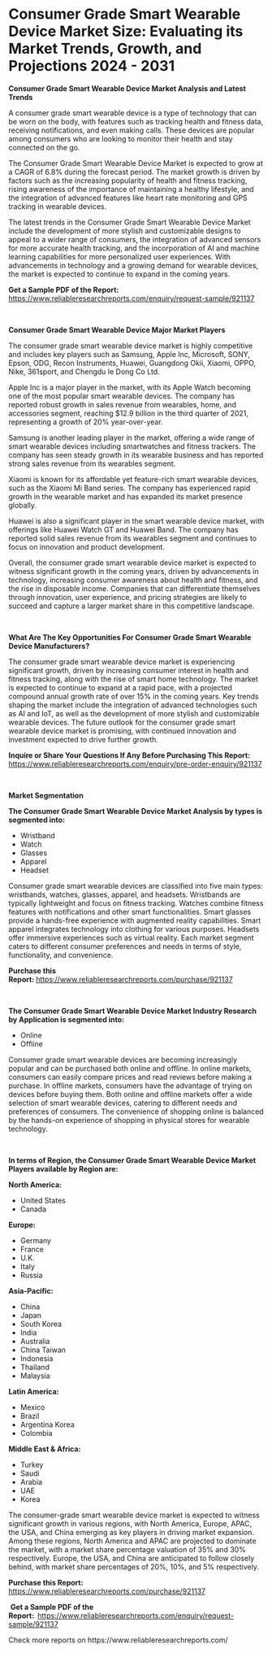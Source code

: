 <p><h1>Consumer Grade Smart Wearable Device Market Size: Evaluating its Market Trends, Growth, and Projections 2024 - 2031</h1></p><p><strong>Consumer Grade Smart Wearable Device Market Analysis and Latest Trends</strong></p>
<p><p>A consumer grade smart wearable device is a type of technology that can be worn on the body, with features such as tracking health and fitness data, receiving notifications, and even making calls. These devices are popular among consumers who are looking to monitor their health and stay connected on the go.</p><p>The Consumer Grade Smart Wearable Device Market is expected to grow at a CAGR of 6.8% during the forecast period. The market growth is driven by factors such as the increasing popularity of health and fitness tracking, rising awareness of the importance of maintaining a healthy lifestyle, and the integration of advanced features like heart rate monitoring and GPS tracking in wearable devices.</p><p>The latest trends in the Consumer Grade Smart Wearable Device Market include the development of more stylish and customizable designs to appeal to a wider range of consumers, the integration of advanced sensors for more accurate health tracking, and the incorporation of AI and machine learning capabilities for more personalized user experiences. With advancements in technology and a growing demand for wearable devices, the market is expected to continue to expand in the coming years.</p></p>
<p><strong>Get a Sample PDF of the Report:&nbsp;</strong> <a href="https://www.reliableresearchreports.com/enquiry/request-sample/921137">https://www.reliableresearchreports.com/enquiry/request-sample/921137</a></p>
<p>&nbsp;</p>
<p><strong>Consumer Grade Smart Wearable Device Major Market Players</strong></p>
<p><p>The consumer grade smart wearable device market is highly competitive and includes key players such as Samsung, Apple Inc, Microsoft, SONY, Epson, ODG, Recon Instruments, Huawei, Guangdong Okii, Xiaomi, OPPO, Nike, 361sport, and Chengdu le Dong Co Ltd. </p><p>Apple Inc is a major player in the market, with its Apple Watch becoming one of the most popular smart wearable devices. The company has reported robust growth in sales revenue from wearables, home, and accessories segment, reaching $12.9 billion in the third quarter of 2021, representing a growth of 20% year-over-year.</p><p>Samsung is another leading player in the market, offering a wide range of smart wearable devices including smartwatches and fitness trackers. The company has seen steady growth in its wearable business and has reported strong sales revenue from its wearables segment.</p><p>Xiaomi is known for its affordable yet feature-rich smart wearable devices, such as the Xiaomi Mi Band series. The company has experienced rapid growth in the wearable market and has expanded its market presence globally.</p><p>Huawei is also a significant player in the smart wearable device market, with offerings like Huawei Watch GT and Huawei Band. The company has reported solid sales revenue from its wearables segment and continues to focus on innovation and product development.</p><p>Overall, the consumer grade smart wearable device market is expected to witness significant growth in the coming years, driven by advancements in technology, increasing consumer awareness about health and fitness, and the rise in disposable income. Companies that can differentiate themselves through innovation, user experience, and pricing strategies are likely to succeed and capture a larger market share in this competitive landscape.</p></p>
<p>&nbsp;</p>
<p><strong>What Are The Key Opportunities For Consumer Grade Smart Wearable Device Manufacturers?</strong></p>
<p><p>The consumer grade smart wearable device market is experiencing significant growth, driven by increasing consumer interest in health and fitness tracking, along with the rise of smart home technology. The market is expected to continue to expand at a rapid pace, with a projected compound annual growth rate of over 15% in the coming years. Key trends shaping the market include the integration of advanced technologies such as AI and IoT, as well as the development of more stylish and customizable wearable devices. The future outlook for the consumer grade smart wearable device market is promising, with continued innovation and investment expected to drive further growth.</p></p>
<p><strong>Inquire or Share Your Questions If Any Before Purchasing This Report:</strong> <a href="https://www.reliableresearchreports.com/enquiry/pre-order-enquiry/921137">https://www.reliableresearchreports.com/enquiry/pre-order-enquiry/921137</a></p>
<p>&nbsp;</p>
<p><strong>Market Segmentation</strong></p>
<p><strong>The Consumer Grade Smart Wearable Device Market Analysis by types is segmented into:</strong></p>
<p><ul><li>Wristband</li><li>Watch</li><li>Glasses</li><li>Apparel</li><li>Headset</li></ul></p>
<p><p>Consumer grade smart wearable devices are classified into five main types: wristbands, watches, glasses, apparel, and headsets. Wristbands are typically lightweight and focus on fitness tracking. Watches combine fitness features with notifications and other smart functionalities. Smart glasses provide a hands-free experience with augmented reality capabilities. Smart apparel integrates technology into clothing for various purposes. Headsets offer immersive experiences such as virtual reality. Each market segment caters to different consumer preferences and needs in terms of style, functionality, and convenience.</p></p>
<p><strong>Purchase this Report:&nbsp;</strong><a href="https://www.reliableresearchreports.com/purchase/921137">https://www.reliableresearchreports.com/purchase/921137</a></p>
<p>&nbsp;</p>
<p><strong>The Consumer Grade Smart Wearable Device Market Industry Research by Application is segmented into:</strong></p>
<p><ul><li>Online</li><li>Offline</li></ul></p>
<p><p>Consumer grade smart wearable devices are becoming increasingly popular and can be purchased both online and offline. In online markets, consumers can easily compare prices and read reviews before making a purchase. In offline markets, consumers have the advantage of trying on devices before buying them. Both online and offline markets offer a wide selection of smart wearable devices, catering to different needs and preferences of consumers. The convenience of shopping online is balanced by the hands-on experience of shopping in physical stores for wearable technology.</p></p>
<p>&nbsp;</p>
<p><strong>In terms of Region, the Consumer Grade Smart Wearable Device Market Players available by Region are:</strong></p>
<p>
    <p> <strong> North America: </strong>
        <ul>
            <li>United States</li>
            <li>Canada</li>
        </ul>
        </p> 
    <p> <strong> Europe: </strong>
        <ul>
            <li>Germany</li>
            <li>France</li>
            <li>U.K.</li>
            <li>Italy</li>
            <li>Russia</li>
        </ul>
        </p> 
    <p> <strong> Asia-Pacific: </strong>
        <ul>
            <li>China</li>
            <li>Japan</li>
            <li>South Korea</li>
            <li>India</li>
            <li>Australia</li>
            <li>China Taiwan</li>
            <li>Indonesia</li>
            <li>Thailand</li>
            <li>Malaysia</li>
        </ul>
        </p> 
    <p> <strong> Latin America: </strong>
        <ul>
            <li>Mexico</li>
            <li>Brazil</li>
            <li>Argentina Korea</li>
            <li>Colombia</li>
        </ul>
        </p> 
    <p> <strong> Middle East & Africa: </strong>
        <ul>
            <li>Turkey</li>
            <li>Saudi</li>
            <li>Arabia</li>
            <li>UAE</li>
            <li>Korea</li>
        </ul>
    </p>
    </p>
<p><p>The consumer-grade smart wearable device market is expected to witness significant growth in various regions, with North America, Europe, APAC, the USA, and China emerging as key players in driving market expansion. Among these regions, North America and APAC are projected to dominate the market, with a market share percentage valuation of 35% and 30% respectively. Europe, the USA, and China are anticipated to follow closely behind, with market share percentages of 20%, 10%, and 5% respectively.</p></p>
<p><strong>Purchase this Report: </strong><a href="https://www.reliableresearchreports.com/purchase/921137">https://www.reliableresearchreports.com/purchase/921137</a></p>
<p>&nbsp;<strong>Get a Sample PDF of the Report:&nbsp;&nbsp;</strong><a href="https://www.reliableresearchreports.com/enquiry/request-sample/921137">https://www.reliableresearchreports.com/enquiry/request-sample/921137</a></p>
<p><strong></strong></p>
<p>Check more reports on https://www.reliableresearchreports.com/</p>
